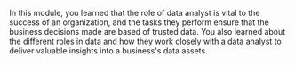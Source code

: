 In this module, you learned that the role of data analyst is vital to the success of an organization, and the tasks they perform ensure that the business decisions made are based of trusted data. You also learned about the different roles in data and how they work closely with a data analyst to deliver valuable insights into a business's data assets.
